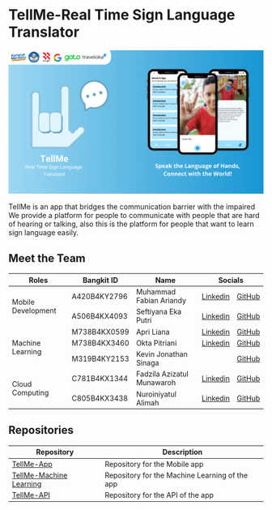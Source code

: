 # TellMe-Real Time Sign Language Translator

![](banner.png)

TellMe is an app that bridges the communication barrier with the impaired
We provide a platform for people to communicate with people that are hard of hearing or talking, also this is the platform for people that want to learn sign language easily.

## Meet the Team
<table>
  <thead>
    <tr>
      <th>Roles</th>
      <th>Bangkit ID</th>
      <th>Name</th>
      <th colspan = "2">Socials</th>
    </tr>
  </thead>
  <tbody>
    <tr>
      <td rowspan="2">Mobile Development</td>
      <td>A420B4KY2796</td>
      <td>Muhammad Fabian Ariandy</td>
      <td>
        <a href="https://www.linkedin.com/in/muhammad-fabian-ariandy-716395213/">Linkedin</a>
      </td>
      <td>
        <a href="https://github.com/Fabian21-dum">GitHub</a>
      </td>
    </tr>
      <tr>
      <td>A506B4KX4093</td>
      <td>Seftiyana Eka Putri</td>
      <td>
        <a href="https://www.linkedin.com/in/seftiyana-eka-putri-39435921b/">Linkedin</a>
      </td>
      <td>
        <a href="https://github.com/seftiyanaeka">GitHub</a>
      </td>
    </tr>
        <tr>
      <td rowspan="3">Machine Learning</td>
      <td>M738B4KX0599</td>
      <td>Apri Liana</td>
      <td>
        <a href="https://www.linkedin.com/in/apri-liana-14b17b2a2/">Linkedin</a>
      </td>
      <td>
        <a href="https://github.com/prilian">GitHub</a>
      </td>
    </tr>
      <tr>
      <td>M738B4KX3460</td>
      <td>Okta Pitriani</td>
      <td>
        <a href="https://www.linkedin.com/in/okta-pitriani-a12232256/">Linkedin</a>
      </td>
      <td>
        <a href="https://github.com/OktaPitriani">GitHub</a>
      </td>
    </tr>
      <tr>
      <td>M319B4KY2153</td>
      <td>Kevin Jonathan Sinaga</td>
        <td>
        </td>
      <td>
        <a href="https://github.com/kevins012">GitHub</a>
      </td>
    </tr>
      <tr>
      <td rowspan="2">Cloud Computing</td>
      <td>C781B4KX1344</td>
      <td>Fadzila Azizatul Munawaroh</td>
      <td>
        <a href="https://www.linkedin.com/in/fadzila-azizatul-munawaroh-854053218/">Linkedin</a>
      </td>
      <td>
        <a href="https://github.com/pzlziza">GitHub</a>
      </td>
    </tr>
      <tr>
      <td>C805B4KX3438</td>
      <td>Nuroiniyatul Alimah</td>
      <td>
        <a href="https://www.linkedin.com/in/nuroiniyatulalimah/">Linkedin</a>
      </td>
      <td>
        <a href="https://github.com/xoraozgu017">GitHub</a>
      </td>
    </tr> 
  </tbody>
</table>

## Repositories
<table>
  <thead>
    <tr>
      <th>Repository</th>
      <th>Description</th>
    </tr>
  </thead>
  <tbody>
    <tr>
      <td>
        <a href="https://github.com/TellMe-Bangkit/Mobile-Dev">TellMe-App</a>
      </td>
      <td>Repository for the Mobile app</td>
    </tr>
     <tr>
      <td>
        <a href="https://github.com/TellMe-Bangkit/Machine-Learning">TellMe-Machine Learning</a>
      </td>
      <td>Repository for the Machine Learning of the app</td>
    </tr>
         <tr>
      <td>
        <a href="https://github.com/TellMe-Bangkit/test-api">TellMe-API</a>
      </td>
      <td>Repository for the API of the app</td>
    </tr>
  </tbody>
</table>
